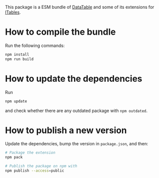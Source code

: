 This package is a ESM bundle of [DataTable](https://datatables.net/)
and some of its extensions for [ITables](https://github.com/mwouts/itables/).

# How to compile the bundle

Run the following commands:
```bash
npm install
npm run build
```

# How to update the dependencies

Run
```bash
npm update
```
and check whether there are any outdated package with `npm outdated`.

# How to publish a new version

Update the dependencies, bump the version in `package.json`, and then:

```bash
# Package the extension
npm pack

# Publish the package on npm with
npm publish --access=public
```
